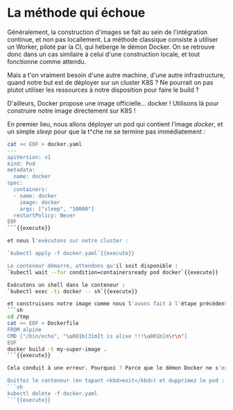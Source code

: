 # La méthode qui échoue

Généralement, la construction d'images se fait au sein de l'intégration continue, et non pas locallement.
La méthode classique consiste à utiliser un Worker, piloté par la CI, qui héberge le démon Docker. On se retrouve donc dans un cas similaire à celui d'une construction locale, et tout fonctionne comme attendu.

Mais a t'on vraiment besoin d'une autre machine, d'une autre infrastructure, quand notre but est de déployer sur un cluster K8S ? Ne pourrait on pas plutot utiliser les ressources à notre disposition pour faire le build ?

D'ailleurs, Docker propose une image officielle... docker ! Utilisons là pour construire notre image directement sur K8S !

En premier lieu, nous allons déployer un pod qui contient l'image *docker*, et un simple *sleep* pour que la t^che ne se termine pas immédiatement :
```sh
cat << EOF > docker.yaml
---
apiVersion: v1
kind: Pod
metadata:
  name: docker
spec:
  containers:
  - name: docker
    image: docker
    args: ["sleep", "10000"]
  restartPolicy: Never
EOF
```{{execute}}

et nous l'exécutons sur notre cluster :

`kubectl apply -f docker.yaml`{{execute}}

Le conteneur démarre, attendons qu'il soit disponible :
`kubectl wait --for condition=containersready pod docker`{{execute}}

Exécutons un shell dans le conteneur :
`kubectl exec -ti docker -- sh`{{execute}}

et construisons notre image comme nous l'avons fait à l'étape précédente :
```sh
cd /tmp
cat << EOF > Dockerfile
FROM alpine
CMD ["/bin/echo", "\u001b[31mIt is alive !!!\u001b[m\r\n"]
EOF
docker build -t my-super-image .
```{{execute}}

Cela conduit à une erreur. Pourquoi ? Parce que le démon Docker ne s'exécute pas dans le conteneur. Celui contient seulement la CLI.

Quittez le conteneur (en tapant <kbd>exit</kbd>) et dupprimez le pod :
```sh
kubectl delete -f docker.yaml
```{{execute}}
